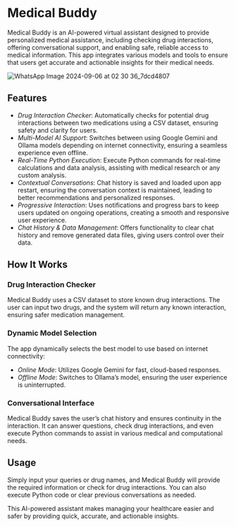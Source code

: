# Medical Buddy

Medical Buddy is an AI-powered virtual assistant designed to provide personalized medical assistance, including checking drug interactions, offering conversational support, and enabling safe, reliable access to medical information. This app integrates various models and tools to ensure that users get accurate and actionable insights for their medical needs.

![WhatsApp Image 2024-09-06 at 02 30 36_7dcd4807](https://github.com/user-attachments/assets/b39d6735-f04e-46f6-8ab0-6c5e3b371110)


## Features

- *Drug Interaction Checker*: Automatically checks for potential drug interactions between two medications using a CSV dataset, ensuring safety and clarity for users.
- *Multi-Model AI Support*: Switches between using Google Gemini and Ollama models depending on internet connectivity, ensuring a seamless experience even offline.
- *Real-Time Python Execution*: Execute Python commands for real-time calculations and data analysis, assisting with medical research or any custom analysis.
- *Contextual Conversations*: Chat history is saved and loaded upon app restart, ensuring the conversation context is maintained, leading to better recommendations and personalized responses.
- *Progressive Interaction*: Uses notifications and progress bars to keep users updated on ongoing operations, creating a smooth and responsive user experience.
- *Chat History & Data Management*: Offers functionality to clear chat history and remove generated data files, giving users control over their data.

## How It Works

### Drug Interaction Checker
Medical Buddy uses a CSV dataset to store known drug interactions. The user can input two drugs, and the system will return any known interaction, ensuring safer medication management.

### Dynamic Model Selection
The app dynamically selects the best model to use based on internet connectivity:
- *Online Mode*: Utilizes Google Gemini for fast, cloud-based responses.
- *Offline Mode*: Switches to Ollama’s model, ensuring the user experience is uninterrupted.

### Conversational Interface
Medical Buddy saves the user’s chat history and ensures continuity in the interaction. It can answer questions, check drug interactions, and even execute Python commands to assist in various medical and computational needs.

## Usage

Simply input your queries or drug names, and Medical Buddy will provide the required information or check for drug interactions. You can also execute Python code or clear previous conversations as needed.

This AI-powered assistant makes managing your healthcare easier and safer by providing quick, accurate, and actionable insights.
